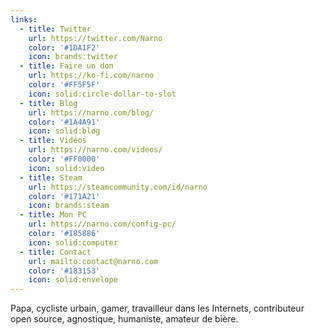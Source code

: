 ```yaml
---
links:
  - title: Twitter
    url: https://twitter.com/Narno
    color: '#1DA1F2'
    icon: brands:twitter
  - title: Faire un don
    url: https://ko-fi.com/narno
    color: '#FF5F5F'
    icon: solid:circle-dollar-to-slot
  - title: Blog
    url: https://narno.com/blog/
    color: '#1A4A91'
    icon: solid:blog
  - title: Vidéos
    url: https://narno.com/videos/
    color: '#FF0000'
    icon: solid:video
  - title: Steam
    url: https://steamcommunity.com/id/narno
    color: '#171A21'
    icon: brands:steam
  - title: Mon PC
    url: https://narno.com/config-pc/
    color: '#185886'
    icon: solid:computer
  - title: Contact
    url: mailto:contact@narno.com
    color: '#183153'
    icon: solid:envelope
---
```

Papa, cycliste urbain, gamer, travailleur dans les Internets, contributeur open source, agnostique, humaniste, amateur de bière.

